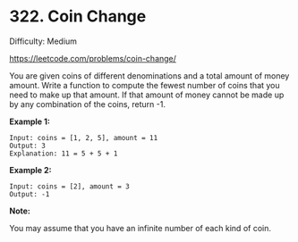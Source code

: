 # 322. Coin Change

Difficulty: Medium

https://leetcode.com/problems/coin-change/

You are given coins of different denominations and a total amount of money amount. Write a function to compute the fewest number of coins that you need to make up that amount. If that amount of money cannot be made up by any combination of the coins, return -1.

**Example 1:**
```
Input: coins = [1, 2, 5], amount = 11
Output: 3 
Explanation: 11 = 5 + 5 + 1
```

**Example 2:**
```
Input: coins = [2], amount = 3
Output: -1
```

**Note:**

You may assume that you have an infinite number of each kind of coin.
